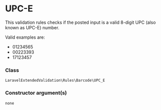 # UPC-E
This validation rules checks if the posted input is a valid 8-digit UPC (also known as UPC-E) number.

Valid examples are:

- 01234565
- 00223393
- 17123457


### Class
`LaravelExtendedValidation\Rules\Barcode\UPC_E`

### Constructor argument(s)

```php
none
```